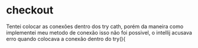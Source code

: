 # checkout

Tentei colocar as conexões dentro dos try cath, porém da maneira como implementei meu metodo de conexão isso não foi possivel,
o intellij acusava erro quando colocava a conexão dentro do try(){
